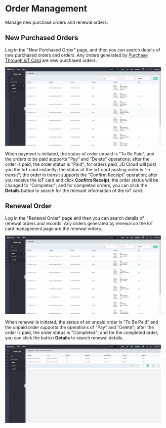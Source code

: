 
# Order Management
Manage new purchase orders and renewal orders.
## New Purchased Orders
Log in the "New Purchased Order" page, and then you can search details of new purchased orders and orders. Any orders generated by [Purchase Through IoT Card](../Operation-Guide/Purchase.md) are new purchased orders.

![新购订单](../../../../image/Query-Card-Service/5.png)

When payment is initiated, the status of order unpaid is "To Be Paid", and the orders to be paid supports "Pay" and "Delete" operations; after the order is paid, the order status is "Paid"; for orders paid, JD Cloud will post you the IoT card instantly; the status of the IoT card posting order is "in transit"; the order in transit supports the "Confirm Receipt" operation; after you receive the IoT card and click **Confirm Receipt**, the order status will be changed to "Completed"; and for completed orders, you can click the **Details** button to search for the relevant information of the IoT card.

## Renewal Order
Log in the "Renewal Order" page and then you can search details of renewal orders and records. Any orders generated by renewal on the IoT card management page are the renewal orders.

![续订订单](../../../../image/Query-Card-Service/6.png)

When renewal is initiated, the status of an unpaid order is "To Be Paid" and the unpaid order supports the operations of "Pay" and "Delete"; after the order is paid, the order status is "Completed"; and for the completed order, you can click the button **Details** to search renewal details.

![续订订单详情](../../../../image/Query-Card-Service/6-1.png)

